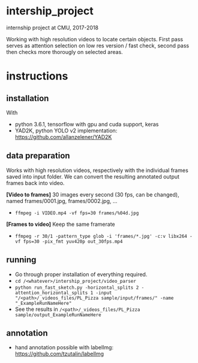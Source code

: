 # intership_project
internship project at CMU, 2017-2018

Working with high resolution videos to locate certain objects. First pass serves as attention selection on low res version / fast check, second pass then checks more thorougly on selected areas.

# instructions

## installation
With
- python 3.6.1, tensorflow with gpu and cuda support, keras
- YAD2K, python YOLO v2 implementation: https://github.com/allanzelener/YAD2K

## data preparation

Works with high resolution videos, respectively with the individual frames saved into input folder.
We can convert the resulting annotated output frames back into video.

**[Video to frames]** 30 images every second (30 fps, can be changed), named frames/0001.jpg, frames/0002.jpg, ...
- `ffmpeg -i VIDEO.mp4 -vf fps=30 frames/%04d.jpg`

**[Frames to video]** Keep the same framerate
- `ffmpeg -r 30/1 -pattern_type glob -i 'frames/*.jpg' -c:v libx264 -vf fps=30 -pix_fmt yuv420p out_30fps.mp4`

## running

- Go through proper installation of everything required.
- `cd /<whatever>/intership_project/video_parser`
- `python run_fast_sketch.py -horizontal_splits 2 -attention_horizontal_splits 1 -input "/<path>/_videos_files/PL_Pizza sample/input/frames/" -name "_ExampleRunNameHere"`
- See the results in `/<path>/_videos_files/PL_Pizza sample/output_ExampleRunNameHere`

## annotation
- hand annotation possible with labelImg: https://github.com/tzutalin/labelImg


